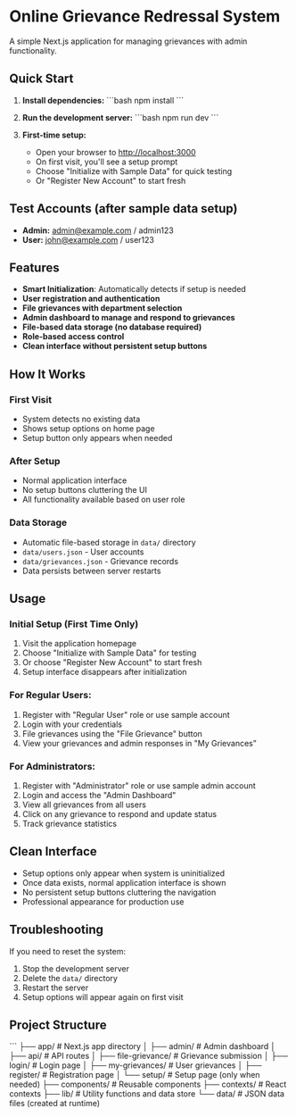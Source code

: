 # Online Grievance Redressal System

A simple Next.js application for managing grievances with admin functionality.

## Quick Start

1. **Install dependencies:**
   \`\`\`bash
   npm install
   \`\`\`

2. **Run the development server:**
   \`\`\`bash
   npm run dev
   \`\`\`

3. **First-time setup:**
   - Open your browser to [http://localhost:3000](http://localhost:3000)
   - On first visit, you'll see a setup prompt
   - Choose "Initialize with Sample Data" for quick testing
   - Or "Register New Account" to start fresh

## Test Accounts (after sample data setup)

- **Admin:** admin@example.com / admin123
- **User:** john@example.com / user123

## Features

- **Smart Initialization**: Automatically detects if setup is needed
- **User registration and authentication**
- **File grievances with department selection**
- **Admin dashboard to manage and respond to grievances**
- **File-based data storage (no database required)**
- **Role-based access control**
- **Clean interface without persistent setup buttons**

## How It Works

### First Visit
- System detects no existing data
- Shows setup options on home page
- Setup button only appears when needed

### After Setup
- Normal application interface
- No setup buttons cluttering the UI
- All functionality available based on user role

### Data Storage
- Automatic file-based storage in `data/` directory
- `data/users.json` - User accounts
- `data/grievances.json` - Grievance records
- Data persists between server restarts

## Usage

### Initial Setup (First Time Only)
1. Visit the application homepage
2. Choose "Initialize with Sample Data" for testing
3. Or choose "Register New Account" to start fresh
4. Setup interface disappears after initialization

### For Regular Users:
1. Register with "Regular User" role or use sample account
2. Login with your credentials
3. File grievances using the "File Grievance" button
4. View your grievances and admin responses in "My Grievances"

### For Administrators:
1. Register with "Administrator" role or use sample admin account
2. Login and access the "Admin Dashboard"
3. View all grievances from all users
4. Click on any grievance to respond and update status
5. Track grievance statistics

## Clean Interface

- Setup options only appear when system is uninitialized
- Once data exists, normal application interface is shown
- No persistent setup buttons cluttering the navigation
- Professional appearance for production use

## Troubleshooting

If you need to reset the system:
1. Stop the development server
2. Delete the `data/` directory
3. Restart the server
4. Setup options will appear again on first visit

## Project Structure

\`\`\`
├── app/                    # Next.js app directory
│   ├── admin/             # Admin dashboard
│   ├── api/               # API routes
│   ├── file-grievance/    # Grievance submission
│   ├── login/             # Login page
│   ├── my-grievances/     # User grievances
│   ├── register/          # Registration page
│   └── setup/             # Setup page (only when needed)
├── components/            # Reusable components
├── contexts/              # React contexts
├── lib/                   # Utility functions and data store
└── data/                  # JSON data files (created at runtime)
